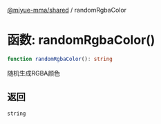 [@miyue-mma/shared](../index.md) / randomRgbaColor

# 函数: randomRgbaColor()

```ts
function randomRgbaColor(): string
```

随机生成RGBA颜色

## 返回

`string`
